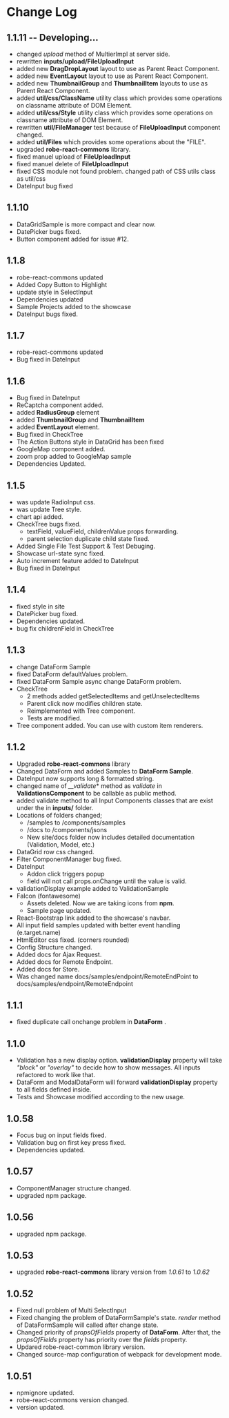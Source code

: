 # Change Log

## 1.1.11 -- Developing...
* changed  *upload* method of MultierImpl at server side.
* rewritten **inputs/upload/FileUploadInput** 
* added new **DragDropLayout** layout to use as Parent React Component.
* added new **EventLayout** layout to use as Parent React Component.
* added new **ThumbnailGroup** and **ThumbnailItem** layouts to use as Parent React Component.
* added **util/css/ClassName** utility class which provides some operations on classname attribute of DOM Element.
* added **util/css/Style** utility class which provides some operations on classname attribute of DOM Element.
* rewritten **util/FileManager** test because of **FileUploadInput** component changed.
* added **util/Files** which provides some operations about the "FILE".
* upgraded **robe-react-commons** library.
* fixed manuel upload of **FileUploadInput**
* fixed manuel delete of **FileUploadInput**
* fixed CSS module not found problem. changed path of CSS utils class as util/css
* DateInput bug fixed

## 1.1.10
* DataGridSample is more compact and clear now.
* DatePicker bugs fixed.
* Button component added for issue #12.

## 1.1.8
* robe-react-commons updated
* Added Copy Button to Highlight
* update style in SelectInput
* Dependencies updated
* Sample Projects added to the showcase
* DateInput bugs fixed.

## 1.1.7
* robe-react-commons updated
* Bug fixed in DateInput

## 1.1.6
* Bug fixed in DateInput
* ReCaptcha component added.
* added **RadiusGroup** element
* added **ThumbnailGroup** and **ThumbnailItem**
* added **EventLayout** element.
* Bug fixed in CheckTree
* The Action Buttons style in DataGrid has been fixed
* GoogleMap component added.
* zoom prop added to GoogleMap sample
* Dependencies Updated.

## 1.1.5 
* was update RadioInput css.
* was update Tree style.
* chart api added.
* CheckTree bugs fixed.
    * textField, valueField, childrenValue props forwarding.
    * parent selection duplicate child state fixed.
* Added Single File Test Support & Test Debuging.
* Showcase url-state sync fixed.
* Auto increment feature added to DateInput
* Bug fixed in DateInput

## 1.1.4 
* fixed style in site
* DatePicker bug fixed.
* Dependencies updated.
* bug fix childrenField in CheckTree 

## 1.1.3
* change DataForm Sample
* fixed DataForm defaultValues problem.
* fixed DataForm Sample async change DataForm problem.
* CheckTree
    * 2 methods added getSelectedItems and getUnselectedItems
    * Parent click now modifies children state.
    * Reimplemented with Tree component.
    * Tests are modified.
* Tree component added. You can use with custom item renderers.

## 1.1.2
* Upgraded **robe-react-commons** library
* Changed DataForm and added Samples to **DataForm Sample**.
* DateInput now supports long & formatted string.
* changed name of *__validate** method as *validate* in **ValidationsComponent** to be callable as public method. 
* added validate method to all Input Components classes that are exist under the in **inputs/** folder.
* Locations of folders changed;
    * /samples to  /components/samples
    * /docs  to  /components/jsons
    * New site/docs folder now includes detailed documentation (Validation, Model, etc.) 
* DataGrid row css changed.
* Filter ComponentManager bug fixed.
* DateInput
    * Addon click triggers popup
    * field will not call props.onChange until the value is valid. 
* validationDisplay example added to ValidationSample
* FaIcon (fontawesome)
    * Assets deleted. Now we are taking icons from **npm**.
    * Sample page updated.
* React-Bootstrap link added to the showcase's navbar.
* All input field samples updated with better event handling (e.target.name)
* HtmlEditor css fixed. (corners rounded)
* Config Structure changed. 
* Added docs for Ajax Request.
* Added docs for Remote Endpoint.
* Added docs for Store.
* Was changed name  docs/samples/endpoint/RemoteEndPoint to docs/samples/endpoint/RemoteEndpoint

## 1.1.1
* fixed duplicate call onchange problem in **DataForm** .

## 1.1.0
- Validation has a new display option. **validationDisplay** property will take *"block"* or *"overlay"*  to decide how to show messages. All inputs refactored to work like that.
- DataForm and ModalDataForm will forward **validationDisplay** property to all fields defined inside.
- Tests and Showcase modified according to the new usage.


## 1.0.58
* Focus bug on input fields fixed.
* Validation bug on first key press fixed.
* Dependencies updated.

## 1.0.57
* ComponentManager structure changed.
* upgraded npm package.

## 1.0.56
* upgraded npm package.

## 1.0.53
* upgraded **robe-react-commons** library version from *1.0.61* to *1.0.62*

## 1.0.52
* Fixed null problem of Multi SelectInput
* Fixed changing the problem of DataFormSample's state. *render* method of DataFormSample will called after change state. 
* Changed priority of *propsOfFields* property of **DataForm**. After that, the *propsOfFields* property has priority over the *fields* property.
* Updared robe-react-common library version. 
* Changed source-map configuration of webpack for development mode. 

## 1.0.51
* npmignore updated.
* robe-react-commons version changed.
* version updated.